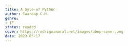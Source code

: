 ```yaml
---
title: A byte of Python
author: Swaroop C.H.
genre:
- IT
status: readed
cover: https://rodrigoamaral.net/images/abop-cover.png
date: 2023-05-17
---
```


